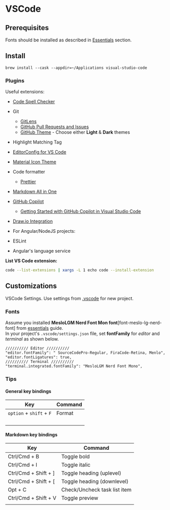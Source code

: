 # VSCode

## Prerequisites

Fonts should be installed as described in [Essentials](../essentials/essentials.md#Fonts) section.

## Install

```shell
brew install --cask --appdir=~/Applications visual-studio-code
```

### Plugins

Useful extensions:

- [Code Spell Checker](https://marketplace.visualstudio.com/items?itemName=streetsidesoftware.code-spell-checker)
- Git
    - [GitLens](https://marketplace.visualstudio.com/items?itemName=eamodio.gitlens)
    - [GitHub Pull Requests and Issues](https://marketplace.visualstudio.com/items?itemName=GitHub.vscode-pull-request-github)
    - [GitHub Theme](https://marketplace.visualstudio.com/items?itemName=GitHub.github-vscode-theme) - Choose either **Light** & **Dark** themes
- Highlight Matching Tag
- [EditorConfig for VS Code](https://marketplace.visualstudio.com/items?itemName=EditorConfig.EditorConfig)
- [Material Icon Theme](https://marketplace.visualstudio.com/items?itemName=PKief.material-icon-theme)
- Code formatter
    - [Prettier](https://marketplace.visualstudio.com/items?itemName=esbenp.prettier-vscode)
- [Markdown All in One](https://marketplace.visualstudio.com/items?itemName=yzhang.markdown-all-in-one)
- [GitHub Copilot](https://marketplace.visualstudio.com/items?itemName=GitHub.copilot)
    - [Getting Started with GitHub Copilot in Visual Studio Code](https://github.com/github/copilot-docs/blob/main/docs/visualstudiocode/gettingstarted.md)
- [Draw.io Integration](https://marketplace.visualstudio.com/items?itemName=hediet.vscode-drawio)

- For Angular/NodeJS projects:

- ESLint
- Angular's language service

**List VS Code extension:**

```bash
code --list-extensions | xargs -L 1 echo code --install-extension
```

## Customizations

VSCode Settings. Use settings from [.vscode](../../apps/vscode) for new project.

### Fonts

Assume you installed **MesloLGM Nerd Font Mon font**[font-meslo-lg-nerd-font]
from [essentials](../essentials/essentials.md) guide. <br/>
In your project's `.vscode/settings.json` file, set **fontFamily** for _editor_ and _terminal_ as shown below.

```json5
////////// Editor //////////
"editor.fontFamily": " SourceCodePro-Regular, FiraCode-Retina, Menlo",
"editor.fontLigatures": true,
////////// Terminal //////////
"terminal.integrated.fontFamily": "MesloLGM Nerd Font Mono",
```

### Tips

#### General key bindings

| Key                       | Command |
|---------------------------|---------|
| `option` + `shift` + `F`  | Format  |
|                           |         |
|                           |         |
|                           |         |
|                           |         |

#### Markdown key bindings

| Key                  | Command                      |
| -------------------- | ---------------------------- |
| Ctrl/Cmd + B         | Toggle bold                  |
| Ctrl/Cmd + I         | Toggle italic                |
| Ctrl/Cmd + Shift + ] | Toggle heading (uplevel)     |
| Ctrl/Cmd + Shift + [ | Toggle heading (downlevel)   |
| Opt + C              | Check/Uncheck task list item |
| Ctrl/Cmd + Shift + V | Toggle preview               |
|                      |                              |